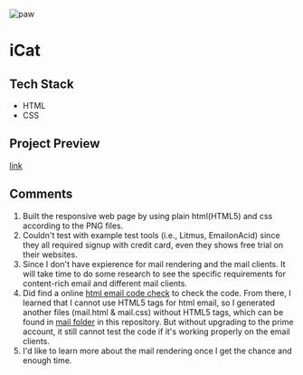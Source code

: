 ![paw](https://res.cloudinary.com/dq132990i/image/upload/v1574468536/tmp/dx0hbqifqg4gzacoqmgh.png)

# iCat

## Tech Stack
* HTML
* CSS

## Project Preview
[link](https://luuufan.github.io/iCat/)

## Comments

1. Built the responsive web page by using plain html(HTML5) and css according to the PNG files.
2. Couldn't test with example test tools (i.e., Litmus, EmailonAcid) since they all required signup with credit card, even they shows free trial on their websites.
3. Since I don't have expierence for mail rendering and the mail clients. It will take time to do some research to see the specific requirements for content-rich email and different mail clients.
4. Did find a online [html email code check](https://www.htmlemailcheck.com/) to check the code. From there, I learned that I cannot use HTML5 tags for html email, so I generated another files (mail.html & mail.css) without HTML5 tags, which can be found in [mail folder](https://github.com/LuuuFan/iCat/tree/master/mail) in this repository. But without upgrading to the prime account, it still cannot test the code if it's working properly on the email clients.
5. I'd like to learn more about the mail rendering once I get the chance and enough time.